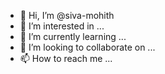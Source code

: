 - 👋 Hi, I’m @siva-mohith
- 👀 I’m interested in ...
- 🌱 I’m currently learning ...
- 💞️ I’m looking to collaborate on ...
- 📫 How to reach me ...

<!---
siva-mohith/siva-mohith is a ✨ special ✨ repository because its `README.md` (this file) appears on your GitHub profile.
You can click the Preview link to take a look at your changes.
--->
